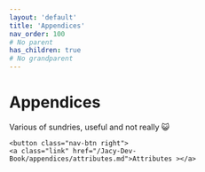 ```yaml
---
layout: 'default'
title: 'Appendices'
nav_order: 100
# No parent
has_children: true
# No grandparent
---
```


# Appendices

Various of sundries, useful and not really 😺
<div class="nav-btn-block">
    
    <button class="nav-btn right">
    <a class="link" href="/Jacy-Dev-Book/appendices/attributes.md">Attributes ></a>
</button>

</div>
